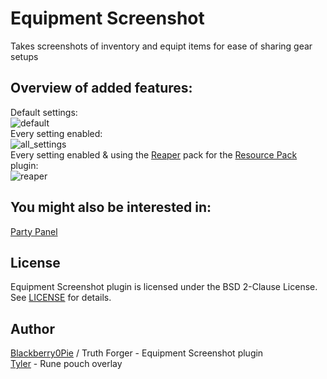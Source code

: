 # Equipment Screenshot
Takes screenshots of inventory and equipt items for ease of sharing gear setups

## Overview of added features:
Default settings:<br/>
![default](https://i.gyazo.com/1a8b40dbb6898f8c1d7e7beabfd4cd79.png)<br/>
Every setting enabled:<br/>
![all_settings](https://i.gyazo.com/f2b98f1b25a873ac55c2c482c2d403bf.png)<br/>
Every setting enabled & using the [Reaper](https://github.com/melkypie/resource-packs/tree/pack-reaper) pack for the [Resource Pack](https://github.com/melkypie/resource-packs) plugin:<br/>
![reaper](https://i.gyazo.com/f8e6b36f78891241a8bf10b8157002c4.png)<br/>

## You might also be interested in:
[Party Panel](https://github.com/TheStonedTurtle/party-panel)<br/>

## License
Equipment Screenshot plugin is licensed under the BSD 2-Clause License. See [LICENSE](https://github.com/Blackberry0Pie/equipment-screenshot/blob/master/LICENSE) for details.

## Author
[Blackberry0Pie](https://github.com/Blackberry0Pie) / Truth Forger - Equipment Screenshot plugin<br/>
[Tyler](http://github.com/tylerthardy) - Rune pouch overlay
